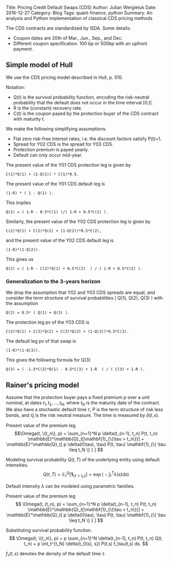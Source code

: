 Title: Pricing Credit Default Swaps (CDS)
Author: Julian Wergieluk
Date: 2016-12-27
Category: Blog
Tags: quant-finance, python
Summary: An analysis and Python implementation of classical CDS pricing methods

The CDS contracts are standardized by ISDA. Some details: 

* Coupon dates are 20th of Mar., Jun., Sep., and Dec.
* Different coupon specification. 100 bp or 500bp with an upfront payment. 

## Simple model of Hull

We use the CDS pricing model described in Hull, p. 510. 

Notation:

* Q(t) is the survival probability function, encoding the risk-neutral
  probability that the default does not occur in the time interval [0,t].
* R is the (constant) recovery rate. 
* C(t) is the coupon payed by the protection buyer of the CDS contract with maturity t.

We make the following simplifying assumptions.

* Flat zero risk-free interest rates, i.e. the discount factors satisfy P(t)=1.
* Spread for Y02 CDS is the spread for Y03 CDS.
* Protection premium is payed yearly.
* Default can only occur mid-year.

The present value of the Y01 CDS protection leg is given by

    C(1)*Q(1) + (1-Q(1)) * C(1)*0.5.

The present value of the Y01 CDS default leg is

    (1-R) * ( 1 - Q(1) ).

This implies

    Q(1) = ( 1-R - 0.5*C(1) )/( 1-R + 0.5*C(1) ).

Similarly, the present value of the Y02 CDS protection leg is given by

    C(2)*Q(1) + C(2)*Q(2) + (1-Q(2))*0.5*C(2),

and the present value of the Y02 CDS default leg is

    (1-R)*(1-Q(2)).

This gives us

    Q(2) = ( 1-R - C(2)*Q(1) + 0.5*C(2)  ) / ( 1-R + 0.5*C(2) ).

### Generalization to the 3-years horizon

We drop the assumption that Y02 and Y03 CDS spreads are equal, and consider the
term structure of survival probabilities ( Q(1), Q(2), Q(3) ) with the
assumption 

    Q(2) = 0.5* ( Q(1) + Q(3) ).

The protection leg pv of the Y03 CDS is 

    C(3)*Q(1) + C(3)*Q(2) + C(3)*Q(3) + (1-Q(3))*0.5*C(3).

The default leg pv of that swap  is

    (1-R)*(1-Q(3)).

This gives the following formula for Q(3)

    Q(3) = ( -1.5*C(3)*Q(1) - 0.5*C(3) + 1-R  ) / ( C(3) + 1-R ).


## Rainer's pricing model

Assume that the protection buyer pays a fixed premium $p$ over a unit nominal,
at dates $t_1, t_2, ..., t_N$, where $t_N$ is the maturity date of the
contract.  We also have a stochastic default time $\tau$, $P$ is the term
structure of risk less bonds, and $\mathbb Q$ is the risk neutral measure. The
time is measured by $\delta(t,s)$.


Present value of the premium leg.
$$\Omega(t, \{t_n\}, p) =   \sum_{n=1}^N p \delta(t_{n-1}, t_n) P(t, t_n) 
\mathbb{E}^\mathbb{Q}_t[\mathbf{1}_{\{\tau > t_n\}}] + 
 \mathbb{E}^\mathbb{Q}_t[ p \delta(I(\tau), \tau) P(t, \tau) \mathbf{1}_{\{ \tau \leq t_N \} } ]
$$

Modeling survival probability $Q(t,T)$ of the underlying entity using default intensities.
$$ Q(t, T) 
= \mathbb{E}^\mathbb{Q}_t[\mathbf{1}_{\{\tau > t_n\}}] 
= \exp \Big( - \int^T_t \lambda(s) ds \Big) $$

Default intensity $\lambda$ can be modeled using parametric families.

Present value of the premium leg
$$
\Omega(t, (t_n), p) =  \sum_{n=1}^N p \delta(t_{n-1}, t_n) P(t, t_n) 
\mathbb{E}^\mathbb{Q}_t[\mathbf{1}_{\{\tau > t_n\}}] +  
 \mathbb{E}^\mathbb{Q}_t[ p \delta(I(\tau), \tau) P(t, \tau) \mathbf{1}_{\{ \tau \leq t_N \} } ] 
$$

Substituting survival probability function.
$$
\Omega(t, \{t_n\}, p) =  p \sum_{n=1}^N \delta(t_{n-1}, t_n) P(t, t_n) Q(t, t_n) +  
 p \int_t^{t_N} \delta(t_{I(s), s}) P(t,s) f_\tau(t,s) ds.
$$

$f_\tau(t,s)$ denotes the density of the default time $\tau$.

<!-- :vim: spelllang=en_us:spell: -->
